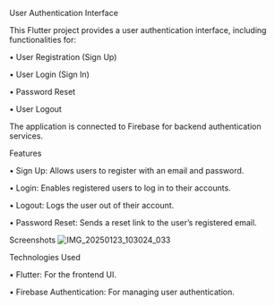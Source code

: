 User Authentication Interface

This Flutter project provides a user authentication interface, including functionalities for:

 • User Registration (Sign Up)
 
 • User Login (Sign In)
 
 • Password Reset
 
 • User Logout

The application is connected to Firebase for backend authentication services.

Features

 • Sign Up: Allows users to register with an email and password.
 
 • Login: Enables registered users to log in to their accounts.
 
 • Logout: Logs the user out of their account.
 
 • Password Reset: Sends a reset link to the user’s registered email.

 Screenshots
 ![IMG_20250123_103024_033](https://github.com/user-attachments/assets/cd46e11a-deb9-43d7-bed4-f55f8af006c3)

Technologies Used

 • Flutter: For the frontend UI.
 
 • Firebase Authentication: For managing user authentication.
